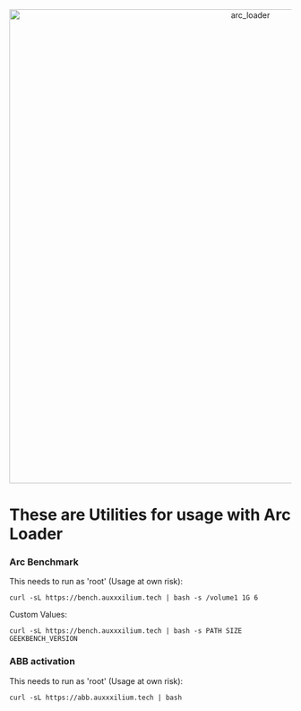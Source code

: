 <center><img width="845" alt="arc_loader" src="https://github.com/AuxXxilium/AuxXxilium/assets/67025065/ef975a36-9f3e-4cfb-813c-402db69611e7"></center>

# These are Utilities for usage with Arc Loader

### Arc Benchmark

This needs to run as 'root' (Usage at own risk):

```
curl -sL https://bench.auxxxilium.tech | bash -s /volume1 1G 6
```

Custom Values:
```
curl -sL https://bench.auxxxilium.tech | bash -s PATH SIZE GEEKBENCH_VERSION
```

### ABB activation

This needs to run as 'root' (Usage at own risk):

```
curl -sL https://abb.auxxxilium.tech | bash
```
